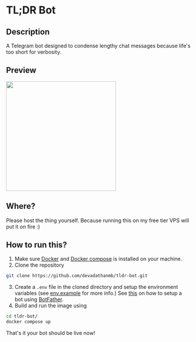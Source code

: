 # TL;DR Bot

## Description

A Telegram bot designed to condense lengthy chat messages because life's too short for verbosity.

## Preview

<div align="left">
    <img width=300px; src="https://i.imgur.com/QY94CL7.jpg" />
</div>

## Where?

Please host the thing yourself. Because running this on my free tier VPS will put it on fire :)

## How to run this?

1. Make sure [Docker](https://www.docker.com/) and [Docker compose](https://docs.docker.com/compose/) is installed on your machine.
2. Clone the repository

```bash
git clone https://github.com/devadathanmb/tldr-bot.git
```

3. Create a `.env` file in the cloned directory and setup the environment variables (see [env.example](./env.example) for more info.) See [this](https://core.telegram.org/bots/tutorial) on how to setup a bot using [BotFather](https://telegram.me/BotFather).
4. Build and run the image using

```bash
cd tldr-bot/
docker compose up
```

That's it your bot should be live now!

